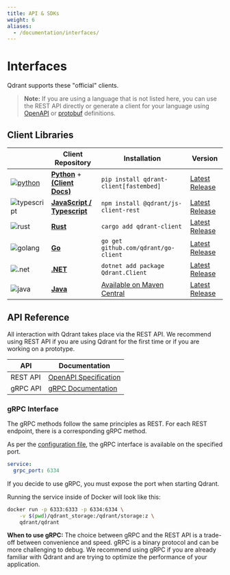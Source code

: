 ```yaml
---
title: API & SDKs
weight: 6
aliases:
  - /documentation/interfaces/
---
```


# Interfaces

Qdrant supports these "official" clients. 

> **Note:** If you are using a language that is not listed here, you can use the REST API directly or generate a client for your language 
using [OpenAPI](https://github.com/qdrant/qdrant/blob/master/docs/redoc/master/openapi.json)
or [protobuf](https://github.com/qdrant/qdrant/tree/master/lib/api/src/grpc/proto) definitions. 

## Client Libraries
||Client Repository|Installation|Version|
|-|-|-|-|
|[![python](/docs/misc/python.webp)](https://python-client.qdrant.tech/)|**[Python](https://github.com/qdrant/qdrant-client)** + **[(Client Docs)](https://python-client.qdrant.tech/)**|`pip install qdrant-client[fastembed]`|[Latest Release](https://github.com/qdrant/qdrant-client/releases)|
|![typescript](/docs/misc/ts.webp)|**[JavaScript / Typescript](https://github.com/qdrant/qdrant-js)**|`npm install @qdrant/js-client-rest`|[Latest Release](https://github.com/qdrant/qdrant-js/releases)|
|![rust](/docs/misc/rust.png)|**[Rust](https://github.com/qdrant/rust-client)**|`cargo add qdrant-client`|[Latest Release](https://github.com/qdrant/rust-client/releases)|
|![golang](/docs/misc/go.webp)|**[Go](https://github.com/qdrant/go-client)**|`go get github.com/qdrant/go-client`|[Latest Release](https://github.com/qdrant/go-client)|
|![.net](/docs/misc/dotnet.webp)|**[.NET](https://github.com/qdrant/qdrant-dotnet)**|`dotnet add package Qdrant.Client`|[Latest Release](https://github.com/qdrant/qdrant-dotnet/releases)|
|![java](/docs/misc/java.webp)|**[Java](https://github.com/qdrant/java-client)**|[Available on Maven Central](https://central.sonatype.com/artifact/io.qdrant/client)|[Latest Release](https://github.com/qdrant/java-client/releases)|


## API Reference

All interaction with Qdrant takes place via the REST API. We recommend using REST API if you are using Qdrant for the first time or if you are working on a prototype.

| API      | Documentation                                                                        |
| -------- | ------------------------------------------------------------------------------------ |
| REST API | [OpenAPI Specification](https://api.qdrant.tech/api-reference)                       |
| gRPC API | [gRPC Documentation](https://github.com/qdrant/qdrant/blob/master/docs/grpc/docs.md) |

### gRPC Interface

The gRPC methods follow the same principles as REST. For each REST endpoint, there is a corresponding gRPC method.

As per the [configuration file](https://github.com/qdrant/qdrant/blob/master/config/config.yaml), the gRPC interface is available on the specified port.

```yaml
service:
  grpc_port: 6334
```
<aside role="status">If you decide to use gRPC, you must expose the port when starting Qdrant.</aside>
 
Running the service inside of Docker will look like this:

```bash
docker run -p 6333:6333 -p 6334:6334 \
    -v $(pwd)/qdrant_storage:/qdrant/storage:z \
    qdrant/qdrant
```

**When to use gRPC:** The choice between gRPC and the REST API is a trade-off between convenience and speed. gRPC is a binary protocol and can be more challenging to debug. We recommend using gRPC if you are already familiar with Qdrant and are trying to optimize the performance of your application.




